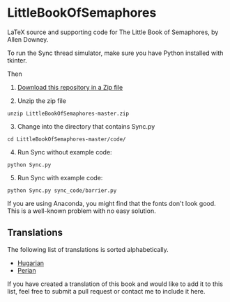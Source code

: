# LittleBookOfSemaphores

LaTeX source and supporting code for The Little Book of Semaphores, by Allen Downey.

To run the Sync thread simulator, make sure you have Python installed with tkinter.

Then

1. [Download this repository in a Zip file](https://github.com/AllenDowney/LittleBookOfSemaphores/archive/refs/heads/master.zip)

2. Unzip the zip file

```
unzip LittleBookOfSemaphores-master.zip
```

3. Change into the directory that contains Sync.py

```
cd LittleBookOfSemaphores-master/code/
```

4. Run Sync without example code:

```
python Sync.py
```

5. Run Sync with example code:

```
python Sync.py sync_code/barrier.py 
```

If you are using Anaconda, you might find that the fonts don't look good. This is a well-known problem with no easy solution.

## Translations

The following list of translations is sorted alphabetically.

- [Hugarian](https://github.com/bodri5/LittleBookOfSemaphoresHungarian)
- [Perian](https://github.com/ircsbook/LittleBookOfSemaphores)

If you have created a translation of this book and would like to add it to this list, feel free to submit a pull request or contact me to include it here.
